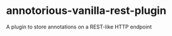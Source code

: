 annotorious-vanilla-rest-plugin
===============================

A plugin to store annotations on a REST-like HTTP endpoint
